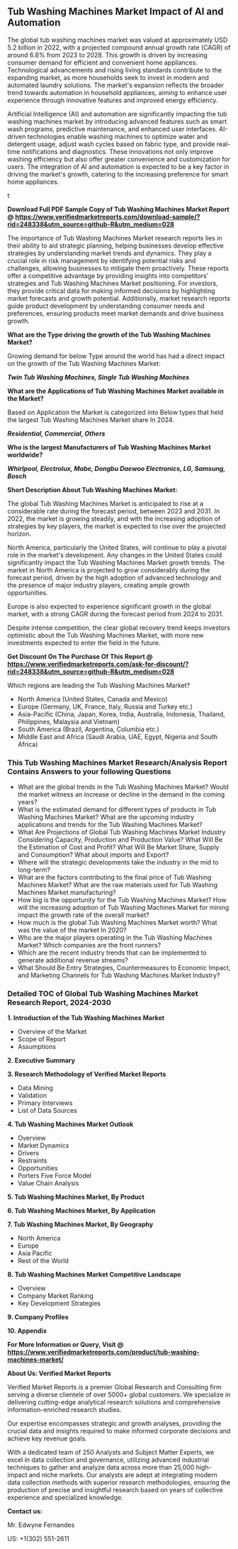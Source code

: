 <h2>Tub Washing Machines Market Impact of AI and Automation</h2><p>The global tub washing machines market was valued at approximately USD 5.2 billion in 2022, with a projected compound annual growth rate (CAGR) of around 6.8% from 2023 to 2028. This growth is driven by increasing consumer demand for efficient and convenient home appliances. Technological advancements and rising living standards contribute to the expanding market, as more households seek to invest in modern and automated laundry solutions. The market's expansion reflects the broader trend towards automation in household appliances, aiming to enhance user experience through innovative features and improved energy efficiency.</p><p>Artificial Intelligence (AI) and automation are significantly impacting the tub washing machines market by introducing advanced features such as smart wash programs, predictive maintenance, and enhanced user interfaces. AI-driven technologies enable washing machines to optimize water and detergent usage, adjust wash cycles based on fabric type, and provide real-time notifications and diagnostics. These innovations not only improve washing efficiency but also offer greater convenience and customization for users. The integration of AI and automation is expected to be a key factor in driving the market's growth, catering to the increasing preference for smart home appliances.</p>t</p><p id="" class=""><strong>Download Full PDF Sample Copy of Tub Washing Machines Market Report @ <a href="https://www.verifiedmarketreports.com/download-sample/?rid=248338&utm_source=github-R&utm_medium=028" target="_blank">https://www.verifiedmarketreports.com/download-sample/?rid=248338&utm_source=github-R&utm_medium=028</a></strong></p><p>The importance of&nbsp;Tub Washing Machines Market research reports lies in their ability to aid strategic planning, helping businesses develop effective strategies by understanding market trends and dynamics. They play a crucial role in risk management by identifying potential risks and challenges, allowing businesses to mitigate them proactively. These reports offer a competitive advantage by providing insights into competitors' strategies and Tub Washing Machines Market positioning. For investors, they provide critical data for making informed decisions by highlighting market forecasts and growth potential. Additionally, market research reports guide product development by understanding consumer needs and preferences, ensuring products meet market demands and drive business growth.</p><p><strong>What are the&nbsp;Type driving the growth of the Tub Washing Machines Market?</strong></p><p id="" class="">Growing demand for below Type around the world has had a direct impact on the growth of the Tub Washing Machines Market:</p><em><strong>Twin Tub Washing Machines, Single Tub Washing Machines</strong></em></p><strong>What are the&nbsp;Applications&nbsp;of Tub Washing Machines Market available in the Market?</strong></p><p id="" class="">Based on Application the Market is categorized into Below types that held the largest Tub Washing Machines Market share In 2024.</p><em><strong>Residential, Commercial, Others</strong></em></p><strong>Who is the largest Manufacturers of Tub Washing Machines Market worldwide?</strong></p><p><em><strong>Whirlpool, Electrolux, Mabe, Dongbu Daewoo Electronics, LG, Samsung, Bosch</strong></em></p><p id="" class=""><strong>Short Description About Tub Washing Machines Market:</strong></p><p>The global Tub Washing Machines Market is anticipated to rise at a considerable rate during the forecast period, between 2023 and 2031. In 2022, the market is growing steadily, and with the increasing adoption of strategies by key players, the market is expected to rise over the projected horizon.</p><p>North America, particularly the United States, will continue to play a pivotal role in the market's development. Any changes in the United States could significantly impact the Tub Washing Machines Market growth trends. The market in North America is projected to grow considerably during the forecast period, driven by the high adoption of advanced technology and the presence of major industry players, creating ample growth opportunities.</p><p>Europe is also expected to experience significant growth in the global market, with a strong CAGR during the forecast period from 2024 to 2031.</p><p>Despite intense competition, the clear global recovery trend keeps investors optimistic about the Tub Washing Machines Market, with more new investments expected to enter the field in the future.</p><p id="" class=""><strong>Get Discount On The Purchase Of This Report @ <a href="https://www.verifiedmarketreports.com/ask-for-discount/?rid=248338&utm_source=github-R&utm_medium=028" target="_blank">https://www.verifiedmarketreports.com/ask-for-discount/?rid=248338&utm_source=github-R&utm_medium=028</a></strong></p>Which regions are leading the Tub Washing Machines Market?</p><ul><li>North America (United States, Canada and Mexico)</li><li>Europe (Germany, UK, France, Italy, Russia and Turkey etc.)</li><li>Asia-Pacific (China, Japan, Korea, India, Australia, Indonesia, Thailand, Philippines, Malaysia and Vietnam)</li><li>South America (Brazil, Argentina, Columbia etc.)</li><li>Middle East and Africa (Saudi Arabia, UAE, Egypt, Nigeria and South Africa)</li></ul><h3 id="" class="">This Tub Washing Machines Market Research/Analysis Report Contains Answers to your following Questions</h3><ul><li>What are the global trends in the Tub Washing Machines Market? Would the market witness an increase or decline in the demand in the coming years?</li><li>What is the estimated demand for different types of products in Tub Washing Machines Market? What are the upcoming industry applications and trends for the Tub Washing Machines Market?</li><li>What Are Projections of Global Tub Washing Machines Market Industry Considering Capacity, Production and Production Value? What Will Be the Estimation of Cost and Profit? What Will Be Market Share, Supply and Consumption? What about imports and Export?</li><li>Where will the strategic developments take the industry in the mid to long-term?</li><li>What are the factors contributing to the final price of Tub Washing Machines Market? What are the raw materials used for Tub Washing Machines Market manufacturing?</li><li>How big is the opportunity for the Tub Washing Machines Market? How will the increasing adoption of Tub Washing Machines Market for mining impact the growth rate of the overall market?</li><li>How much is the global Tub Washing Machines Market worth? What was the value of the market In 2020?</li><li>Who are the major players operating in the Tub Washing Machines Market? Which companies are the front runners?</li><li>Which are the recent industry trends that can be implemented to generate additional revenue streams?</li><li>What Should Be Entry Strategies, Countermeasures to Economic Impact, and Marketing Channels for Tub Washing Machines Market Industry?</li></ul><h3 id="" class="">Detailed TOC of Global Tub Washing Machines Market Research Report, 2024-2030</h3><p id="" class=""><strong>1. Introduction of the Tub Washing Machines Market</strong></p><ul><li>Overview of the Market</li><li>Scope of Report</li><li>Assumptions</li></ul><p id="" class=""><strong>2. Executive Summary</strong></p><p id="" class=""><strong>3. Research Methodology of Verified Market Reports</strong></p><ul><li>Data Mining</li><li>Validation</li><li>Primary Interviews</li><li>List of Data Sources</li></ul><p id="" class=""><strong>4. Tub Washing Machines Market Outlook</strong></p><ul><li>Overview</li><li>Market Dynamics</li><li>Drivers</li><li>Restraints</li><li>Opportunities</li><li>Porters Five Force Model</li><li>Value Chain Analysis</li></ul><p id="" class=""><strong>5. Tub Washing Machines Market, By Product</strong></p><p id="" class=""><strong>6. Tub Washing Machines Market, By Application</strong></p><p id="" class=""><strong>7. Tub Washing Machines Market, By Geography</strong></p><ul><li>North America</li><li>Europe</li><li>Asia Pacific</li><li>Rest of the World</li></ul><p id="" class=""><strong>8. Tub Washing Machines Market Competitive Landscape</strong></p><ul><li>Overview</li><li>Company Market Ranking</li><li>Key Development Strategies</li></ul><p id="" class=""><strong>9. Company Profiles</strong></p><p id="" class=""><strong>10. Appendix</strong></p><p id="" class=""><strong>For More Information or Query, Visit @ <a href="https://www.verifiedmarketreports.com/product/tub-washing-machines-market/" target="_blank">https://www.verifiedmarketreports.com/product/tub-washing-machines-market/</a></strong></p><p id="" class=""><strong>About Us: Verified Market Reports</strong></p><p id="" class="">Verified Market Reports is a premier Global Research and Consulting firm serving a diverse clientele of over 5000+ global customers. We specialize in delivering cutting-edge analytical research solutions and comprehensive information-enriched research studies.</p><p id="" class="">Our expertise encompasses strategic and growth analyses, providing the crucial data and insights required to make informed corporate decisions and achieve key revenue goals.</p><p id="" class="">With a dedicated team of 250 Analysts and Subject Matter Experts, we excel in data collection and governance, utilizing advanced industrial techniques to gather and analyze data across more than 25,000 high-impact and niche markets. Our analysts are adept at integrating modern data collection methods with superior research methodologies, ensuring the production of precise and insightful research based on years of collective experience and specialized knowledge.</p><p id="" class=""><strong>Contact us:</strong></p><p id="" class="">Mr. Edwyne Fernandes</p><p id="" class="">US: +1(302) 551-2611</p>